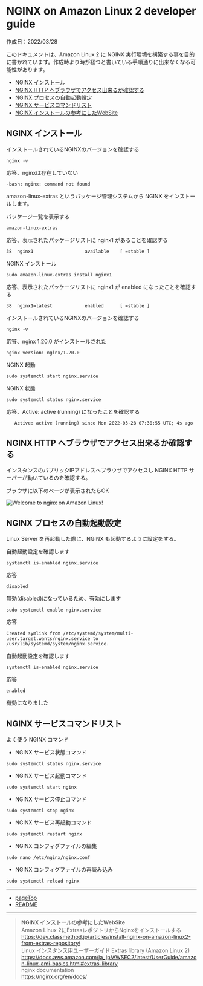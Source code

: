 # <a name="pageTop"></a>NGINX on Amazon Linux 2 developer guide

作成日：2022/03/28<br>

このドキュメントは、Amazon Linux 2 に NGINX 実行環境を構築する事を目的に書かれています。作成時より時が経つと書いている手順通りに出来なくなる可能性があります。

+ [NGINX インストール](#install_nginx)
+ [NGINX HTTP へブラウザでアクセス出来るか確認する](#welcome_nginx)
+ [NGINX プロセスの自動起動設定](#enabled_nginx_service)
+ [NGINX サービスコマンドリスト](#status_nginx_service)
+ [NGINX インストールの参考にしたWebSite](#reference_website_nginx)

## <a name="install_nginx"></a>NGINX インストール

インストールされているNGINXのバージョンを確認する
```
nginx -v
```

応答、nginxは存在していない
```
-bash: nginx: command not found
```

amazon-linux-extras というパッケージ管理システムから NGINX をインストールします。

パッケージ一覧を表示する
```
amazon-linux-extras
```

応答、表示されたパッケージリストに nginx1 があることを確認する
```
38  nginx1                   available    [ =stable ]
```

NGINX インストール
```
sudo amazon-linux-extras install nginx1
``` 

応答、表示されたパッケージリストに nginx1 が enabled になったことを確認する
```
38  nginx1=latest            enabled      [ =stable ]
```

インストールされているNGINXのバージョンを確認する
```
nginx -v
```

応答、nginx 1.20.0 がインストールされた
```
nginx version: nginx/1.20.0
```

NGINX 起動
```
sudo systemctl start nginx.service
```

NGINX 状態

```
sudo systemctl status nginx.service
```

応答、Active: active (running) になったことを確認する
```
   Active: active (running) since Mon 2022-03-28 07:30:55 UTC; 4s ago
```


## <a name="welcome_nginx"></a>NGINX HTTP へブラウザでアクセス出来るか確認する


インスタンスのパブリックIPアドレスへブラウザでアクセスし NGINX HTTP サーバーが動いているのを確認する。

ブラウザに以下のページが表示されたらOK

![Welcome to nginx on Amazon Linux!](https://pgflow.s3.us-west-2.amazonaws.com/github/Laravel-on-Amazon-Linux-2-developer-guide/Welcome-to-nginx-on-Amazon-Linux.png)


## <a name="enabled_nginx_service"></a>NGINX プロセスの自動起動設定
Linux Server を再起動した際に、NGINX も起動するように設定をする。

自動起動設定を確認します

```
systemctl is-enabled nginx.service
```

応答

```
disabled
```

無効(disabled)になっているため、有効にします

```
sudo systemctl enable nginx.service
```

応答

```
Created symlink from /etc/systemd/system/multi-user.target.wants/nginx.service to /usr/lib/systemd/system/nginx.service. 
```

自動起動設定を確認します
```
systemctl is-enabled nginx.service
```

応答
```
enabled
```

有効になりました

## <a name="status_nginx_service"></a>NGINX サービスコマンドリスト
よく使う NGINX コマンド

+ NGINX サービス状態コマンド
```
sudo systemctl status nginx.service
```

+ NGINX サービス起動コマンド

```
sudo systemctl start nginx
```

+ NGINX サービス停止コマンド

```
sudo systemctl stop nginx
```

+ NGINX サービス再起動コマンド

```
sudo systemctl restart nginx
```

+ NGINX コンフィグファイルの編集

```
sudo nano /etc/nginx/nginx.conf
```

+ NGINX コンフィグファイルの再読み込み
```
sudo systemctl reload nginx
```

***
+ [pageTop](#pageTop)
+ [README](README.md)
***
> <a name="reference_website_nginx"></a> **NGINX インストールの参考にしたWebSite** <br>
Amazon Linux 2にExtrasレポジトリからNginxをインストールする<br>
https://dev.classmethod.jp/articles/install-nginx-on-amazon-linux2-from-extras-repository/<br>
Linux インスタンス用ユーザーガイド Extras library (Amazon Linux 2)<br>
https://docs.aws.amazon.com/ja_jp/AWSEC2/latest/UserGuide/amazon-linux-ami-basics.html#extras-library<br>
nginx documentation<br>
https://nginx.org/en/docs/
